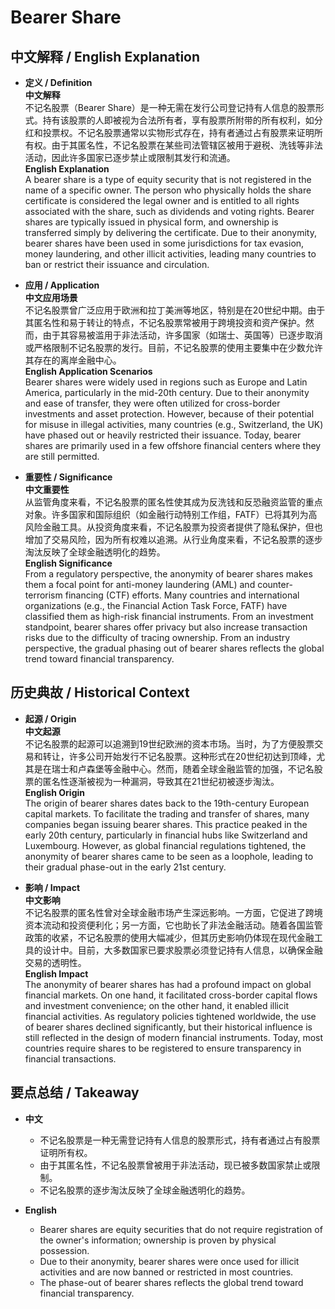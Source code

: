 # Bearer Share

## 中文解释 / English Explanation

* **定义 / Definition**  
  **中文解释**  
  不记名股票（Bearer Share）是一种无需在发行公司登记持有人信息的股票形式。持有该股票的人即被视为合法所有者，享有股票所附带的所有权利，如分红和投票权。不记名股票通常以实物形式存在，持有者通过占有股票来证明所有权。由于其匿名性，不记名股票在某些司法管辖区被用于避税、洗钱等非法活动，因此许多国家已逐步禁止或限制其发行和流通。  
  **English Explanation**  
  A bearer share is a type of equity security that is not registered in the name of a specific owner. The person who physically holds the share certificate is considered the legal owner and is entitled to all rights associated with the share, such as dividends and voting rights. Bearer shares are typically issued in physical form, and ownership is transferred simply by delivering the certificate. Due to their anonymity, bearer shares have been used in some jurisdictions for tax evasion, money laundering, and other illicit activities, leading many countries to ban or restrict their issuance and circulation.

* **应用 / Application**  
  **中文应用场景**  
  不记名股票曾广泛应用于欧洲和拉丁美洲等地区，特别是在20世纪中期。由于其匿名性和易于转让的特点，不记名股票常被用于跨境投资和资产保护。然而，由于其容易被滥用于非法活动，许多国家（如瑞士、英国等）已逐步取消或严格限制不记名股票的发行。目前，不记名股票的使用主要集中在少数允许其存在的离岸金融中心。  
  **English Application Scenarios**  
  Bearer shares were widely used in regions such as Europe and Latin America, particularly in the mid-20th century. Due to their anonymity and ease of transfer, they were often utilized for cross-border investments and asset protection. However, because of their potential for misuse in illegal activities, many countries (e.g., Switzerland, the UK) have phased out or heavily restricted their issuance. Today, bearer shares are primarily used in a few offshore financial centers where they are still permitted.

* **重要性 / Significance**  
  **中文重要性**  
  从监管角度来看，不记名股票的匿名性使其成为反洗钱和反恐融资监管的重点对象。许多国家和国际组织（如金融行动特别工作组，FATF）已将其列为高风险金融工具。从投资角度来看，不记名股票为投资者提供了隐私保护，但也增加了交易风险，因为所有权难以追溯。从行业角度来看，不记名股票的逐步淘汰反映了全球金融透明化的趋势。  
  **English Significance**  
  From a regulatory perspective, the anonymity of bearer shares makes them a focal point for anti-money laundering (AML) and counter-terrorism financing (CTF) efforts. Many countries and international organizations (e.g., the Financial Action Task Force, FATF) have classified them as high-risk financial instruments. From an investment standpoint, bearer shares offer privacy but also increase transaction risks due to the difficulty of tracing ownership. From an industry perspective, the gradual phasing out of bearer shares reflects the global trend toward financial transparency.

## 历史典故 / Historical Context

* **起源 / Origin**  
  **中文起源**  
  不记名股票的起源可以追溯到19世纪欧洲的资本市场。当时，为了方便股票交易和转让，许多公司开始发行不记名股票。这种形式在20世纪初达到顶峰，尤其是在瑞士和卢森堡等金融中心。然而，随着全球金融监管的加强，不记名股票的匿名性逐渐被视为一种漏洞，导致其在21世纪初被逐步淘汰。  
  **English Origin**  
  The origin of bearer shares dates back to the 19th-century European capital markets. To facilitate the trading and transfer of shares, many companies began issuing bearer shares. This practice peaked in the early 20th century, particularly in financial hubs like Switzerland and Luxembourg. However, as global financial regulations tightened, the anonymity of bearer shares came to be seen as a loophole, leading to their gradual phase-out in the early 21st century.

* **影响 / Impact**  
  **中文影响**  
  不记名股票的匿名性曾对全球金融市场产生深远影响。一方面，它促进了跨境资本流动和投资便利化；另一方面，它也助长了非法金融活动。随着各国监管政策的收紧，不记名股票的使用大幅减少，但其历史影响仍体现在现代金融工具的设计中。目前，大多数国家已要求股票必须登记持有人信息，以确保金融交易的透明性。  
  **English Impact**  
  The anonymity of bearer shares has had a profound impact on global financial markets. On one hand, it facilitated cross-border capital flows and investment convenience; on the other hand, it enabled illicit financial activities. As regulatory policies tightened worldwide, the use of bearer shares declined significantly, but their historical influence is still reflected in the design of modern financial instruments. Today, most countries require shares to be registered to ensure transparency in financial transactions.

## 要点总结 / Takeaway

* **中文**  
  - 不记名股票是一种无需登记持有人信息的股票形式，持有者通过占有股票证明所有权。  
  - 由于其匿名性，不记名股票曾被用于非法活动，现已被多数国家禁止或限制。  
  - 不记名股票的逐步淘汰反映了全球金融透明化的趋势。

* **English**  
  - Bearer shares are equity securities that do not require registration of the owner's information; ownership is proven by physical possession.  
  - Due to their anonymity, bearer shares were once used for illicit activities and are now banned or restricted in most countries.  
  - The phase-out of bearer shares reflects the global trend toward financial transparency.